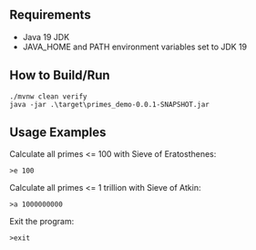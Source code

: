 ## Requirements
* Java 19 JDK
* JAVA_HOME and PATH environment variables set to JDK 19

## How to Build/Run
```
./mvnw clean verify
java -jar .\target\primes_demo-0.0.1-SNAPSHOT.jar
```

## Usage Examples

Calculate all primes <= 100 with Sieve of Eratosthenes:
```
>e 100
```

Calculate all primes <= 1 trillion with Sieve of Atkin:
```
>a 1000000000
```

Exit the program:
```
>exit
```
